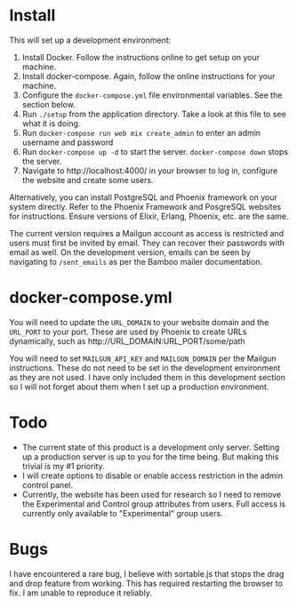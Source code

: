 Install
=======

This will set up a development environment:

1. Install Docker. Follow the instructions online to get setup on your machine.
2. Install docker-compose. Again, follow the online instructions for your machine.
3. Configure the `docker-compose.yml` file environmental variables. See the section below.
3. Run `./setup` from the application directory. Take a look at this file to see what it is doing.
4. Run `docker-compose run web mix create_admin` to enter an admin username and password
5. Run `docker-compose up -d` to start the server. `docker-compose down` stops the server.
6. Navigate to http://localhost:4000/ in your browser to log in, configure the website and create some users.

Alternatively, you can install PostgreSQL and Phoenix framework on your system
directly. Refer to the Phoenix Framework and PosgreSQL websites for instructions.
Ensure versions of Elixir, Erlang, Phoenix, etc. are the same.

The current version requires a Mailgun account as access is restricted and
users must first be invited by email. They can recover their passwords with email as well.
On the development version, emails can be seen by navigating to `/sent_emails` as per
the Bamboo mailer documentation.

docker-compose.yml
==================
You will need to update the `URL_DOMAIN` to your website domain and the `URL_PORT` to your port. These are
used by Phoenix to create URLs dynamically, such as http://URL_DOMAIN:URL_PORT/some/path

You will need to set `MAILGUN_API_KEY` and `MAILGUN_DOMAIN` per the Mailgun instructions. These do not need
to be set in the development environment as they are not used. I have only included them in this development
section so I will not forget about them when I set up a production environment.


Todo
====
- The current state of this product is a development only server. Setting up a production server is up to you for the time being. But making this trivial is my #1 priority.
- I will create options to disable or enable access restriction in the admin control panel.
- Currently, the website has been used for research so I need to remove the Experimental and Control group attributes from users. Full access is currently only available to "Experimental" group users.

Bugs
====
I have encountered a rare bug, I believe with sortable.js that stops the
drag and drop feature from working. This has required restarting the browser
to fix. I am unable to reproduce it reliably.
